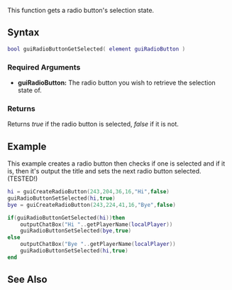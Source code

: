 This function gets a radio button's selection state.

Syntax
------

``` lua
bool guiRadioButtonGetSelected( element guiRadioButton )
```

### Required Arguments

-   **guiRadioButton:** The radio button you wish to retrieve the selection state of.

### Returns

Returns *true* if the radio button is selected, *false* if it is not.

Example
-------

This example creates a radio button then checks if one is selected and if it is, then it's output the title and sets the next radio button selected. (TESTED!)

``` lua
hi = guiCreateRadioButton(243,204,36,16,"Hi",false)
guiRadioButtonSetSelected(hi,true)
bye = guiCreateRadioButton(243,224,41,16,"Bye",false)

if(guiRadioButtonGetSelected(hi))then
    outputChatBox("Hi "..getPlayerName(localPlayer))
    guiRadioButtonSetSelected(bye,true)
else
    outputChatBox("Bye "..getPlayerName(localPlayer))
    guiRadioButtonSetSelected(hi,true)
end
```

See Also
--------
